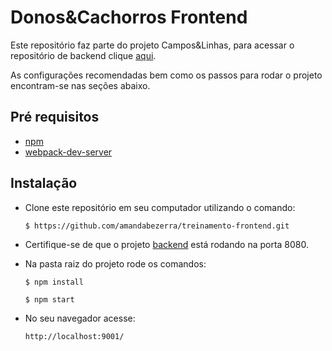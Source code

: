 # Donos&Cachorros Frontend

Este repositório faz parte do projeto Campos&Linhas, para acessar o repositório de backend clique [aqui](https://github.com/amandabezerra/treinamento-backend). 

As configurações recomendadas bem como os passos para rodar o projeto encontram-se nas seções abaixo.

## Pré requisitos

+ [npm](https://www.npmjs.com/get-npm)
+ [webpack-dev-server](https://www.npmjs.com/package/webpack-dev-server)

## Instalação

+ Clone este repositório em seu computador utilizando o comando:

  `$ https://github.com/amandabezerra/treinamento-frontend.git`

+ Certifique-se de que o projeto [backend](https://github.com/amandabezerra/treinamento-backend) está rodando na porta 8080.

+ Na pasta raiz do projeto rode os comandos:

   `$ npm install`

  `$ npm start`

+ No seu navegador acesse:

    `http://localhost:9001/`
